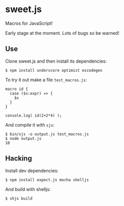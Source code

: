 sweet.js
========

Macros for JavaScript!

Early stage at the moment. Lots of bugs so be warned!

## Use

Clone sweet.js and then install its dependencies:

    $ npm install underscore optimist escodegen

To try it out make a file `test_macros.js`:

    macro id {
      case ($x:expr) => {
        $x
      }
    }

    console.log( id(2+2*4) );

And compile it with `sjs`:
  
    $ bin/sjs -o output.js test_macros.js
    $ node output.js
    10


## Hacking

Install dev dependencies:

    $ npm install expect.js mocha shelljs

And build with shelljs:

    $ shjs build